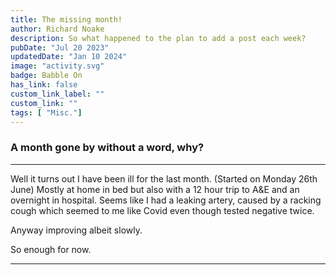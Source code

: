```yaml
---
title: The missing month!
author: Richard Noake
description: So what happened to the plan to add a post each week?
pubDate: "Jul 20 2023"
updatedDate: "Jan 10 2024"
image: "activity.svg"
badge: Babble On
has_link: false
custom_link_label: ""
custom_link: ""
tags: [ "Misc."]
---
```


### A month gone by without a word, why?

---
Well it turns out I have been ill for the last month. (Started on Monday 26th June) Mostly at home in bed but also with a 12 hour trip to A&E and an overnight in hospital. Seems like I had a leaking artery, caused by a racking cough which seemed to me like Covid even though tested negative twice.

Anyway improving albeit slowly.

So enough for now.

---
